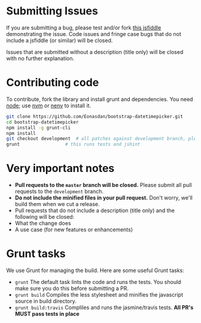 Submitting Issues
=================

If you are submitting a bug, please test and/or fork [this jsfiddle](http://jsfiddle.net/Eonasdan/0Ltv25o8/)
demonstrating the issue. Code issues and fringe case bugs that do not include a jsfiddle (or similar) will be closed.

Issues that are submitted without a description (title only) will be closed with no further explanation.

Contributing code
=================

To contribute, fork the library and install grunt and dependencies. You need [node](http://nodejs.org/);
use [nvm](https://github.com/creationix/nvm) or [nenv](https://github.com/ryuone/nenv) to install it.

```bash
git clone https://github.com/Eonasdan/bootstrap-datetimepicker.git
cd bootstrap-datetimepicker
npm install -g grunt-cli
npm install
git checkout development  # all patches against development branch, please!
grunt                 # this runs tests and jshint
```

Very important notes
====================

* **Pull requests to the `master` branch will be closed.** Please submit all pull requests to the `development` branch.
* **Do not include the minified files in your pull request.** Don't worry, we'll build them when we cut a release.
* Pull requests that do not include a description (title only) and the following will be closed:
* What the change does
* A use case (for new features or enhancements)

Grunt tasks
===========

We use Grunt for managing the build. Here are some useful Grunt tasks:

* `grunt` The default task lints the code and runs the tests. You should make sure you do this before submitting a PR.
* `grunt build` Compiles the less stylesheet and minifies the javascript source in build directory.
* `grunt build:travis` Compliles and runs the jasmine/travis tests. **All PR's MUST pass tests in place**